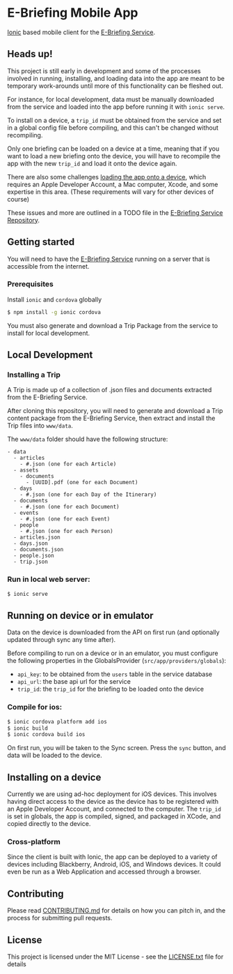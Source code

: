 # E-Briefing Mobile App

[Ionic](https://ionicframework.com/framework) based mobile client for the [E-Briefing Service](https://github.com/cds-snc/e-briefing-service).

## Heads up!

This project is still early in development and some of the processes involved in running, installing, and loading data 
into the app are meant to be temporary work-arounds until more of this functionality can be fleshed out.

For instance, for local development, data must be manually downloaded from the service and loaded into the app before 
running it with `ionic serve`.

To install on a device, a `trip_id` must be obtained from the service and set in a global config file before compiling, 
and this can't be changed without recompiling.

Only one briefing can be loaded on a device at a time, meaning that if you want to load a new briefing onto the device, 
you will have to recompile the app with the new `trip_id` and load it onto the device again.

There are also some challenges [loading the app onto a device](#installing-on-a-device), which requires an
Apple Developer Account, a Mac computer, Xcode, and some expertise in this area.  (These requirements will vary for
other devices of course)

These issues and more are outlined in a TODO file in the 
[E-Briefing Service Repository](https://github.com/cds-snc/e-briefing-service).

## Getting started

You will need to have the [E-Briefing Service](https://github.com/cds-snc/e-briefing-service) running on a server that
is accessible from the internet.

### Prerequisites

Install `ionic` and `cordova` globally

```bash
$ npm install -g ionic cordova
```

You must also generate and download a Trip Package from the service to install for local development.

## Local Development

### Installing a Trip

A Trip is made up of a collection of .json files and documents extracted from the E-Briefing Service.

After cloning this repository, you will need to generate and download a Trip content package from the E-Briefing
Service, then extract and install the Trip files into `www/data`.

The `www/data` folder should have the following structure:

```
- data
  - articles
    - #.json (one for each Article)
  - assets
    - documents
      - [UUID].pdf (one for each Document)
  - days
    - #.json (one for each Day of the Itinerary)
  - documents
    - #.json (one for each Document)
  - events
    - #.json (one for each Event)
  - people
    - #.json (one for each Person)
  - articles.json
  - days.json
  - documents.json
  - people.json
  - trip.json
```  

### Run in local web server:

```bash
$ ionic serve
```

## Running on device or in emulator

Data on the device is downloaded from the API on first run (and optionally updated through sync any time after).

Before compiling to run on a device or in an emulator, you must configure the following properties in the 
GlobalsProvider (`src/app/providers/globals`):

- `api_key`: to be obtained from the `users` table in the service database
- `api_url`: the base api url for the service
- `trip_id`: the `trip_id` for the briefing to be loaded onto the device

### Compile for ios:

```bash
$ ionic cordova platform add ios
$ ionic build
$ ionic cordova build ios
```

On first run, you will be taken to the Sync screen.  Press the `sync` button, and data will be loaded to the device.

## Installing on a device

Currently we are using ad-hoc deployment for iOS devices.  This involves having direct access to the device as the 
device has to be registered with an Apple Developer Account, and connected to the computer.  The `trip_id` is set 
in globals, the app is compiled, signed, and packaged in XCode, and copied directly to the device.

### Cross-platform

Since the client is built with Ionic, the app can be deployed to a variety of devices including Blackberry,
Android, iOS, and Windows devices.  It could even be run as a Web Application and accessed through a browser.

## Contributing

Please read [CONTRIBUTING.md](CONTRIBUTING.md) for details on how you can pitch in, and the process for submitting pull requests.

## License

This project is licensed under the MIT License - see the [LICENSE.txt](LICENSE.txt) file for details